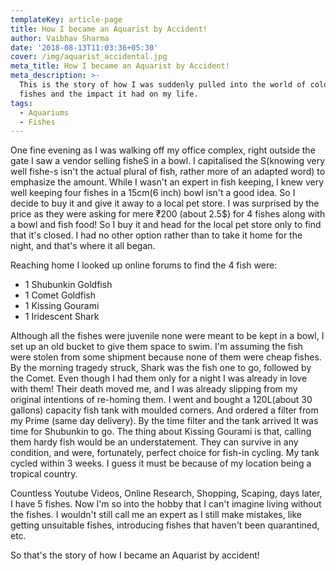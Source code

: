 ```yaml
---
templateKey: article-page
title: How I became an Aquarist by Accident!
author: Vaibhav Sharma
date: '2018-08-13T11:03:36+05:30'
cover: /img/aquarist_accidental.jpg
meta_title: How I became an Aquarist by Accident!
meta_description: >-
  This is the story of how I was suddenly pulled into the world of colorful
  fishes and the impact it had on my life.
tags:
  - Aquariums
  - Fishes
---
```

One fine evening as I was walking off my office complex, right outside the gate I saw a vendor selling fisheS in a bowl. I capitalised the S(knowing very well fishe-s isn't the actual plural of fish, rather more of an adapted word) to emphasize the amount. While I wasn't an expert in fish keeping, I knew very well keeping four fishes in a 15cm(6 inch) bowl isn't a good idea. So I decide to buy it and give it away to a local pet store. I was surprised by the price as they were asking for mere ₹200 (about 2.5$) for 4 fishes along with a bowl and fish food! So I buy it and head for the local pet store only to find that it's closed. I had no other option rather than to take it home for the night, and that's where it all began.

Reaching home I looked up online forums to find the 4 fish were:

* 1 Shubunkin Goldfish
* 1 Comet Goldfish 
* 1 Kissing Gourami 
* 1 Iridescent Shark 

Although all the fishes were juvenile none were meant to be kept in a bowl, I set up an old bucket to give them space to swim. I'm assuming the fish were stolen from some shipment because none of them were cheap fishes. By the morning tragedy struck, Shark was the fish one to go, followed by the Comet. Even though I had them only for a night I was already in love with them! Their death moved me, and I was already slipping from my original intentions of re-homing them. I went and bought a 120L(about 30 gallons) capacity fish tank with moulded corners. And ordered a filter from my Prime (same day delivery). By the time filter and the tank arrived It was time for Shubunkin to go. The thing about Kissing Gourami is that, calling them hardy fish would be an understatement. They can survive in any condition, and were, fortunately, perfect choice for fish-in cycling. My tank cycled within 3 weeks. I guess it must be because of my location being a tropical country.

Countless Youtube Videos, Online Research, Shopping, Scaping, days later, I have 5 fishes. Now I'm so into the hobby that I can't imagine living without the fishes. I wouldn't still call me an expert as I still make mistakes, like getting unsuitable fishes, introducing fishes that haven't been quarantined, etc.

So that's the story of how I became an Aquarist by accident!
